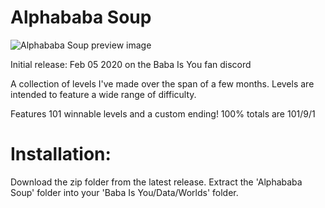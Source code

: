 # Alphababa Soup
![Alphababa Soup preview image](https://user-images.githubusercontent.com/10150289/153129475-eff1b801-6765-42bc-9a7b-4f725845ddad.png)

Initial release: Feb 05 2020 on the Baba Is You fan discord

A collection of levels I've made over the span of a few months. Levels are intended to feature a wide range of difficulty.

Features 101 winnable levels and a custom ending! 100% totals are 101/9/1

# Installation:
Download the zip folder from the latest release.
Extract the 'Alphababa Soup' folder into your 'Baba Is You/Data/Worlds' folder.
